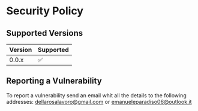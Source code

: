 # Security Policy

## Supported Versions

| Version | Supported          |
| ------- | ------------------ |
| 0.0.x   | :white_check_mark: |


## Reporting a Vulnerability

To report a vulnerability send an email whit all the details to the following addresses: dellarosalavoro@gmail.com or emanueleparadiso06@outlook.it
